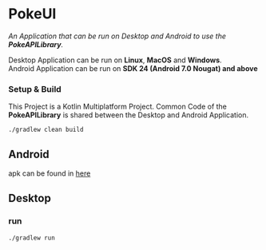 # PokeUI
_An Application that can be run on Desktop and Android to use the **PokeAPILibrary**._

Desktop Application can be run on **Linux**, **MacOS** and **Windows**.  
Android Application can be run on **SDK 24 (Android 7.0 Nougat) and above**

### Setup & Build
This Project is a Kotlin Multiplatform Project. Common Code of the **PokeAPILibrary** is shared between the Desktop and Android Application.

`./gradlew clean build`

## Android
apk can be found in [here](/android/build/outputs/apk/)

## Desktop
### run
`./gradlew run`
